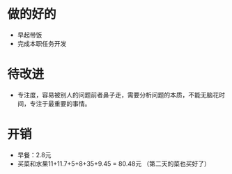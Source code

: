 # 做的好的
* 早起带饭
* 完成本职任务开发

# 待改进
* 专注度，容易被别人的问题前者鼻子走，需要分析问题的本质，不能无脑花时间，专注于最重要的事情。


# 开销
* 早餐：2.8元 
* 买菜和水果11+11.7+5+8+35+9.45 = 80.48元 （第二天的菜也买好了）